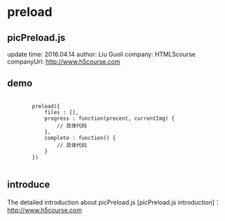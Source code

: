 # preload
## picPreload.js
update time: 2016.04.14 
author: Liu Guoli
company: HTML5course
companyUrl: http://www.h5course.com
## demo
<pre>
	<code>
		preload({
			files : [],
			progress : function(precent, currentImg) {
				// 具体代码
			},
			complete : function() {
				// 具体代码
			}
	 	})
	 </code>
</pre>
## introduce
The detailed introduction about picPreload.js [picPreload.js introduction]：http://www.h5course.com